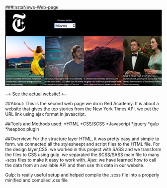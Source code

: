 
###InstaNews-Web-page
![Insta news website screenshot](./assets/images/ScreenShot.png)

[--> See the actual website! <--](https://haninmustafa.github.io/InstaNews-Web-page/)

##About:
This is the second web page we do in Red Academy. It is about a website that gives the top stories from the New York Times API. we put the URL link using ajax format in javascript.

##Tools and Methods used:
*HTML
*CSS/SCSS
*Javascript
*jquery
*gulp
*heapbox plugin

##Overview:
For the structure layer HTML, it was pretty easy and simple to form. we connected all the stylesheept and script files to the HTML file.
For the design layer,CSS. we worked in this project with SASS and we transform the files to CSS using gulp. we separated the SCSS/SASS main file to many -scss files to make it easy to work with.
Ajax: we have learned how to call the data from an available API and then use this data in our website.

Gulp: is really useful setup and helped compile the .scss file into a properly minified and compiled .css file
